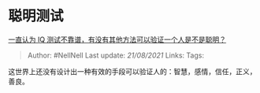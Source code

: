 # 聪明测试
[一直认为 IQ 测试不靠谱，有没有其他方法可以验证一个人是不是聪明？](https://www.zhihu.com/question/19571706/answer/12521067)

> Author: #NellNell 
Last update: *21/08/2021* 
Links:
Tags: 

这世界上还没有设计出一种有效的手段可以验证人的：智慧，感情，信任，正义，善良。